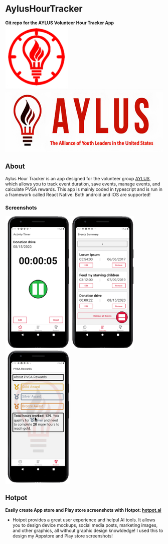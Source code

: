 # AylusHourTracker
**Git repo for the AYLUS Volunteer Hour Tracker App**  
<img src="https://github.com/AnonymousAAArdvark/AylusHourTracker/blob/master/assets/images/icon.png" height="200">
<img src="https://github.com/AnonymousAAArdvark/AylusHourTracker/blob/master/assets/images/splash.png" height="200">
## About
Aylus Hour Tracker is an app designed for the volunteer group [AYLUS](http://aylus.org), which allows you to track event duration, save events, manage events, and calculate PVSA rewards. 
This app is mainly coded in typescript and is run in a framework called React Native. Both android and IOS are supported!
### Screenshots
<img src="https://github.com/AnonymousAAArdvark/AylusHourTracker/blob/master/assets/images/eone.png" height="424"><img src="https://github.com/AnonymousAAArdvark/AylusHourTracker/blob/master/assets/images/etwo.png" height="424"><img src="https://github.com/AnonymousAAArdvark/AylusHourTracker/blob/master/assets/images/ethree.png" height="424">


## Hotpot
**Easily create App store and Play store screenshots with Hotpot: [hotpot.ai](https://hotpot.ai/)<br>**
  * Hotpot provides a great user experience and helpul AI tools. It allows you to design device mockups, social media posts, marketing images, and other graphics, all without graphic design knowldedge! I used this to design my Appstore and Play store screenshots!
